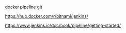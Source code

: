 
docker pipeline
git


https://hub.docker.com/r/bitnami/jenkins/

https://www.jenkins.io/doc/book/pipeline/getting-started/
